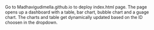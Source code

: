 Go to Madhavigudimella.github.io to deploy index.html page.
The page opens up a dashboard with a table, bar chart, bubble chart and a guage chart.
The charts and table get dynamically updated based on the ID choosen in the dropdown.
